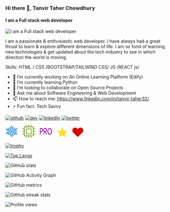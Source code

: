 ### Hi there 👋, Tanvir Taher Chowdhury
#### I am a Full stack web developer
![I am a Full stack web developer](https://avatars.githubusercontent.com/u/56169180?s=400&u=a8fbaa5079f9aea9ef025243f4de5fd65e7865a3&v=4)

I am a passionate & enthusiastic web developer. I have always had a great thrust to learn & explore different dimensions of life. I am so fond of learning new technologies & get updated about the tech industry to see in which direction the world is moving.

Skills:  HTML / CSS /BOOTSTRAP/TAILWIND CSS/ JS /REACT js/

- 🔭 I’m currently working on An Online Learning Platform (Edify) 
- 🌱 I’m currently learning Python 
- 👯 I’m looking to collaborate on Open Source Projects 
- 💬 Ask me about Software Engineering & Web Development 
- 📫 How to reach me: https://www.linkedin.com/in/tanvir-taher32/ 
- ⚡ Fun fact: Tech Savvy 


[<img src='https://cdn.jsdelivr.net/npm/simple-icons@3.0.1/icons/github.svg' alt='github' height='40'>](https://github.com/tanvirtaher32)  [<img src='https://cdn.jsdelivr.net/npm/simple-icons@3.0.1/icons/dev-dot-to.svg' alt='dev' height='40'>](https://dev.to/https://dev.to/tanvirtaher32)  [<img src='https://cdn.jsdelivr.net/npm/simple-icons@3.0.1/icons/linkedin.svg' alt='linkedin' height='40'>](https://www.linkedin.com/in/linkedin.com/in/tanvir-taher32//)  [<img src='https://cdn.jsdelivr.net/npm/simple-icons@3.0.1/icons/twitter.svg' alt='twitter' height='40'>](https://twitter.com/https://twitter.com/tanvir_taher_)  

<a href='https://archiveprogram.github.com/'><img src='https://raw.githubusercontent.com/acervenky/animated-github-badges/master/assets/acbadge.gif' width='40' height='40'></a> <a href='https://docs.github.com/en/developers'><img src='https://raw.githubusercontent.com/acervenky/animated-github-badges/master/assets/devbadge.gif' width='40' height='40'></a> <a href='https://github.com/pricing'><img src='https://raw.githubusercontent.com/acervenky/animated-github-badges/master/assets/pro.gif' width='40' height='40'></a> <a href='https://stars.github.com/'><img src='https://raw.githubusercontent.com/acervenky/animated-github-badges/master/assets/starbadge.gif' width='35' height='35'></a> <a href='https://docs.github.com/en/github/supporting-the-open-source-community-with-github-sponsors'><img src='https://raw.githubusercontent.com/acervenky/animated-github-badges/master/assets/sponsorbadge.gif' width='35' height='35'></a> 

[![trophy](https://github-profile-trophy.vercel.app/?username=tanvirtaher32)](https://github.com/ryo-ma/github-profile-trophy)

[![Top Langs](https://github-readme-stats.vercel.app/api/top-langs/?username=tanvirtaher32)](https://github.com/anuraghazra/github-readme-stats)

![GitHub stats](https://github-readme-stats.vercel.app/api?username=tanvirtaher32&show_icons=true&count_private=true)  

![GitHub Activity Graph](https://activity-graph.herokuapp.com/graph?username=tanvirtaher32)  

![GitHub metrics](https://metrics.lecoq.io/tanvirtaher32)  

![GitHub streak stats](https://github-readme-streak-stats.herokuapp.com/?user=tanvirtaher32)  

![Profile views](https://gpvc.arturio.dev/tanvirtaher32)  

